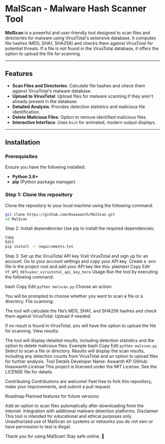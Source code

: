 # MalScan - Malware Hash Scanner Tool

**MalScan** is a powerful and user-friendly tool designed to scan files and directories for malware using VirusTotal's extensive database. It computes file hashes (MD5, SHA1, SHA256) and checks them against VirusTotal for potential threats. If a file is not found in the VirusTotal database, it offers the option to upload the file for scanning.

---

## Features

- **Scan Files and Directories**: Calculate file hashes and check them against VirusTotal's malware database.
- **Upload to VirusTotal**: Upload files for malware scanning if they aren't already present in the database.
- **Detailed Analysis**: Provides detection statistics and malicious file identification.
- **Delete Malicious Files**: Option to remove identified malicious files.
- **Interactive Interface**: Uses `Rich` for animated, modern output displays.

---

## Installation

### Prerequisites

Ensure you have the following installed:

- **Python 3.6+**
- **pip** (Python package manager)

### Step 1: Clone the repository

Clone the repository to your local machine using the following command:

```bash
git clone https://github.com/0xaswanth/MalScan.git
cd MalScan
```
Step 2: Install dependencies
Use pip to install the required dependencies:

```bash
Copy
Edit
pip install -r requirements.txt
```
Step 3: Set up the VirusTotal API key
Visit VirusTotal and sign up for an account.
Go to your account settings and copy your API key.
Create a .env file in the project root and add your API key like this:
plaintext
Copy
Edit
```VT_API_KEY=your_virustotal_api_key_here```
Usage
Run the tool by executing the following command:

bash
Copy
Edit
```python malscan.py```
Choose an action:

You will be prompted to choose whether you want to scan a file or a directory.
File scanning:

The tool will calculate the file’s MD5, SHA1, and SHA256 hashes and check them against VirusTotal.
Upload if needed:

If no result is found in VirusTotal, you will have the option to upload the file for scanning.
View results:

The tool will display detailed results, including detection statistics and the option to delete malicious files.
Example
bash
Copy
Edit
```python malscan.py```
Select to scan a file or directory.
Results will display the scan results, including any detection counts from VirusTotal and an option to upload files for further analysis.
Tool Details
Developer
Name: Aswanth KP
GitHub: 0xaswanth
License
This project is licensed under the MIT License. See the LICENSE file for details.

Contributing
Contributions are welcome! Feel free to fork this repository, make your improvements, and submit a pull request.

Roadmap
Planned features for future versions:

Add an option to scan files automatically after downloading from the internet.
Integration with additional malware detection platforms.
Disclaimer
This tool is intended for educational and ethical purposes only. Unauthorized use of MalScan on systems or networks you do not own or have permission to test is illegal.

Thank you for using MalScan! Stay safe online. 🚀
